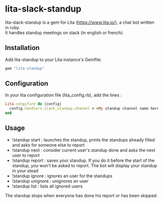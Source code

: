# lita-slack-standup

lita-slack-standup is a gem for Lita (https://www.lita.io/), a chat bot written in ruby.  
It handles standup meetings on slack (in english or french). 

## Installation

Add lita-standup to your Lita instance's Gemfile:

``` ruby
gem "lita-standup"
```

## Configuration

In your lita configuration file (lita_config.rb), add the lines :
``` ruby
Lita.congifure do |config|
  config.handlers.slack_standup.channel = <My standup channel name here>
end
```

## Usage

 - !standup start : launches the standup, prints the standups already filled and asks for someone else to report
 - !standup next : consider current user's standup done and asks the next user to report
 - !standup report <some standup report> : saves your standup. If you do it before the start of the standup, you won't be asked to report. The bot will display your standup in your stead
 - !standup ignore <some user> : ignores an user for the standups
 - !standup unignore <some user> : unignores an user
 - !standup list : lists all ignored users
  
The standup stops when everyone has done his report or has been skipped.
